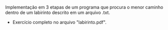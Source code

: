 Implementação em 3 etapas de um programa que procura o menor caminho dentro de um labirinto descrito em um arquivo .txt.
- Exercício completo no arquivo "labirinto.pdf".
